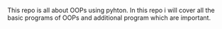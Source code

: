 This repo is all about OOPs using pyhton.
In this repo i will cover all the basic programs of OOPs and additional program which are important.
